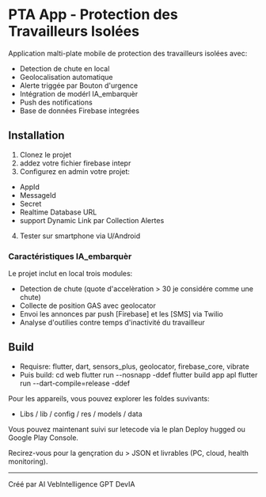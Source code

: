 # PTA App - Protection des Travailleurs Isolées

Application malti-plate mobile de protection des travailleurs isolées avec:
- Detection de chute en local
- Geolocalisation automatique
- Alerte triggée par Bouton d'urgence
- Intégration de modérl IA_embarquèr
 - Push des notifications
- Base de données Firebase integrées


## Installation
1. Clonez le projet
2. addez votre fichier firebase intepr
3. Configurez en admin votre projet:
- AppId
- MessageId
- Secret
- Realtime Database URL
- support Dynamic Link par Collection Alertes
4. Tester sur smartphone via U/Android

### Caractéristiques IA_embarquèr
Le projet inclut en local trois modules:
- Detection de chute (quote d'accelèration > 30 je considére comme une chute)
- Collecte de position GAS avec geolocator
- Envoi les annonces par push [Firebase] et les [SMS] via Twilio
- Analyse d'outilies contre temps d'inactivité du travailleur


## Build
- Requisre: flutter, dart, sensors_plus, geolocator, firebase_core, vibrate
- Puis build: 
      cd web
      flutter run --nosnapp -ddef
      flutter build app apl
      flutter run --dart-compile=release -ddef


Pour les appareils, vous pouvez explorer les foldes suvivants:
- Libs / lib / config / res / models / data

Vous pouvez maintenant suivi sur letecode via le plan Deploy hugged ou Google Play Console.

Recirez-vous pour la gençration du > JSON et livrables (PC, cloud, health monitoring).

---

Créé par AI VebIntelligence GPT DevIA

